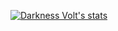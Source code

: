 [![Darkness Volt's stats](https://github-readme-stats.vercel.app/api?username=DarknessVolt)](https://github.com/anuraghazr/github-readme-stats)

<!--
**DarknessVolt/DarknessVolt** is a ✨ _special_ ✨ repository because its `README.md` (this file) appears on your GitHub profile.

Here are some ideas to get you started:

- 🔭 I’m currently working on ...
- 🌱 I’m currently learning ...
- 👯 I’m looking to collaborate on ...
- 🤔 I’m looking for help with ...
- 💬 Ask me about ...
- 📫 How to reach me: ...
- 😄 Pronouns: ...
- ⚡ Fun fact: ...
-->
